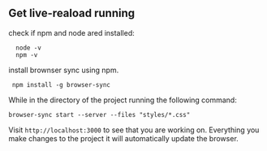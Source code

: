 






## Get live-reaload running

check if npm and node ared installed:

      node -v
      npm -v

install brownser sync using npm. 

     npm install -g browser-sync

While in the directory of the project running the following command:

    browser-sync start --server --files "styles/*.css"

Visit `http://localhost:3000` to see that you are working on.  Everything you make changes to the project it will automatically update the browser.
